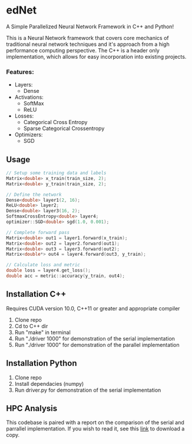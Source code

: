 # edNet
A Simple Parallelized Neural Network Framework in C++ and Python! 

This is a Neural Network framework that covers core mechanics of traditional neural network techniques and it's approach from a high performance computing perspective. The C++ is a header only implementation, which allows for easy incorporation into existing projects. 

### Features:
- Layers:
  - Dense
- Activations:
  - SoftMax
  - ReLU
- Losses:
  - Categorical Cross Entropy
  - Sparse Categorical Crossentropy
- Optimizers:
  - SGD
  
## Usage
```cpp
// Setup some training data and labels
Matrix<double> x_train(train_size, 2);
Matrix<double> y_train(train_size, 2);

// Define the network
Dense<double> layer1(2, 16);
ReLU<double> layer2;
Dense<double> layer3(16, 2);
SoftmaxCrossEntropy<double> layer4;
optimizer::SGD<double> sgd(1.0, 0.001);

// Complete forward pass
Matrix<double> out1 = layer1.forward(x_train);
Matrix<double> out2 = layer2.forward(out1);
Matrix<double> out3 = layer3.forward(out2);
Matrix<double*> out4 = layer4.forward(out3, y_train);

// Calculate loss and metric
double loss = layer4.get_loss();
double acc = metric::accuracy(y_train, out4);
```

## Installation C++
Requires CUDA version 10.0, C++11 or greater and appropriate compiler
1) Clone repo
2) Cd to C++ dir
3) Run "make" in terminal
4) Run "./driver 1000" for demonstration of the serial implementation
5) Run "./driver 1000" for demonstration of the parallel implementation


## Installation Python
1) Clone repo
2) Install dependacies (numpy)
3) Run driver.py for demonstration of the serial implementation

## HPC Analysis
This codebase is paired with a report on the comparison of the serial and parrallel implementation. If you wish to read it, see this [link](https://1drv.ms/b/s!AvEmHRWzO1jBj4Y_j-OCCbseaACtQw?e=EznURm7) to download a copy. 

